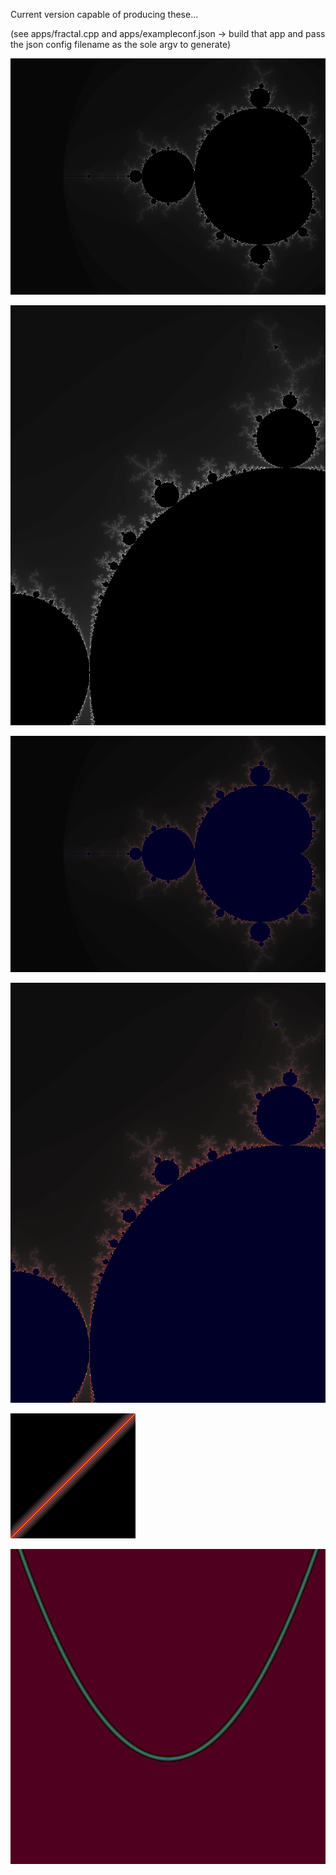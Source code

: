 Current version capable of producing these...

(see apps/fractal.cpp and apps/exampleconf.json -> build that app and pass the json config filename as the sole argv to generate)

![Image 1 of an example fractal](/black_and_white.bmp?raw=true "Black and white landscape orientation.")

![Image 2 of an example fractal](/black_and_white_2.bmp?raw=true "Black and white portrait orientation.")

![Image 3 of an example fractal](/red_and_blue.bmp?raw=true "Red and blue landscape orientation.")

![Image 4 of an example fractal](/red_and_blue_2.bmp?raw=true "Red and blue portrait orientation.")

![Image 5 of an example line](/y_equals_x.bmp?raw=true "A straight line.")

![Image 6 of an example quadratic](/y_equals_x_squared_plus_one.bmp?raw=true "A quadratic.")
